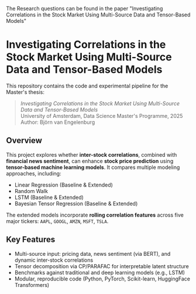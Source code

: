 The Research questions can be found in the paper "Investigating Correlations in the Stock Market Using Multi-Source Data and Tensor-Based Models"

# Investigating Correlations in the Stock Market Using Multi-Source Data and Tensor-Based Models

This repository contains the code and experimental pipeline for the Master's thesis:
> *Investigating Correlations in the Stock Market Using Multi-Source Data and Tensor-Based Models*  
> University of Amsterdam, Data Science Master's Programme, 2025  
> Author: Björn van Engelenburg

## Overview

This project explores whether **inter-stock correlations**, combined with **financial news sentiment**, can enhance **stock price prediction** using **tensor-based machine learning models**. It compares multiple modeling approaches, including:

- Linear Regression (Baseline & Extended)
- Random Walk
- LSTM (Baseline & Extended)
- Bayesian Tensor Regression (Baseline & Extended)

The extended models incorporate **rolling correlation features** across five major tickers: `AAPL`, `GOOGL`, `AMZN`, `MSFT`, `TSLA`.

## Key Features

-  Multi-source input: pricing data, news sentiment (via BERT), and dynamic inter-stock correlations
-  Tensor decomposition via CP/PARAFAC for interpretable latent structure
-  Benchmarks against traditional and deep learning models (e.g., LSTM)
-  Modular, reproducible code (Python, PyTorch, Scikit-learn, HuggingFace Transformers)


